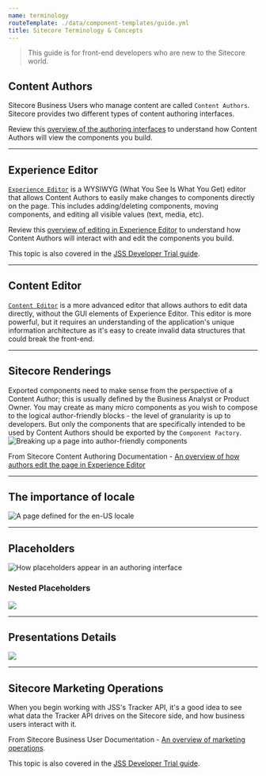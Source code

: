 ```yaml
---
name: terminology
routeTemplate: ./data/component-templates/guide.yml
title: Sitecore Terminology & Concepts
---
```


> This guide is for front-end developers who are new to the Sitecore world.

## Content Authors
Sitecore Business Users who manage content are called `Content Authors`. Sitecore provides two different types of content authoring interfaces.

Review this [overview of the authoring interfaces](https://doc.sitecore.com/users/100/sitecore-experience-platform/en/the-editing-tools.html) to understand how Content Authors will view the components you build.

---

## Experience Editor
[`Experience Editor`](https://doc.sitecore.com/users/100/sitecore-experience-platform/en/the-experience-editor.html) is a WYSIWYG (What You See Is What You Get) editor that allows Content Authors to easily make changes to components directly on the page. This includes adding/deleting components, moving components, and editing all visible values (text, media, etc).

Review this [overview of editing in Experience Editor](https://doc.sitecore.com/users/100/sitecore-experience-platform/en/edit-a-field-in-the-experience-editor.html) to understand how Content Authors will interact with and edit the components you build.

This topic is also covered in the [JSS Developer Trial guide](/connected-demo/explore-sitecore/experience-editor).

---

## Content Editor
[`Content Editor`](https://doc.sitecore.com/users/100/sitecore-experience-platform/en/the-content-editor.html) is a more advanced editor that allows authors to edit data directly, without the GUI elements of Experience Editor. This editor is more powerful, but it requires an understanding of the application's unique information architecture as it's easy to create invalid data structures that could break the front-end.

---

## Sitecore Renderings
Exported components need to make sense from the perspective of a Content Author; this is usually defined by the Business Analyst or Product Owner. You may create as many micro components as you wish to compose to the logical author-friendly blocks - the level of granularity is up to developers. But only the components that are specifically intended to be used by Content Authors should be exported by the `Component Factory`.
![Breaking up a page into author-friendly components](/assets/img/guides/terminology-components.png)

From Sitecore Content Authoring Documentation - [An overview of how authors edit the page in Experience Editor](https://doc.sitecore.com/users/100/sitecore-experience-platform/en/edit-a-field-in-the-experience-editor.html)

---

## The importance of locale
![A page defined for the en-US locale](/assets/img/guides/terminology-page-route-language.png)

---

## Placeholders
![How placeholders appear in an authoring interface](/assets/img/guides/terminology-placeholders.png)

### Nested Placeholders
![](/assets/img/guides/terminology-nested-placeholders.png)

---

## Presentations Details
![](/assets/img/guides/terminology-presentation-details.png)

---

## Sitecore Marketing Operations
When you begin working with JSS's Tracker API, it's a good idea to see what data the Tracker API drives on the Sitecore side, and how business users interact with it.

From Sitecore Business User Documentation - [An overview of marketing operations](https://doc.sitecore.com/users/100/sitecore-experience-platform/en/marketing-operations.html).

This topic is also covered in the [JSS Developer Trial guide](/connected-demo/explore-sitecore/launch-xprofile).